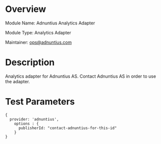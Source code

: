 # Overview
Module Name: Adnuntius Analytics Adapter

Module Type: Analytics Adapter

Maintainer: ops@adnuntius.com

# Description

Analytics adapter for Adnuntius AS. Contact Adnuntius AS in order to use the adapter.

# Test Parameters

```
{
  provider: 'adnuntius',
    options : {
      publisherId: "contact-adnuntius-for-this-id"
    }
}

```
